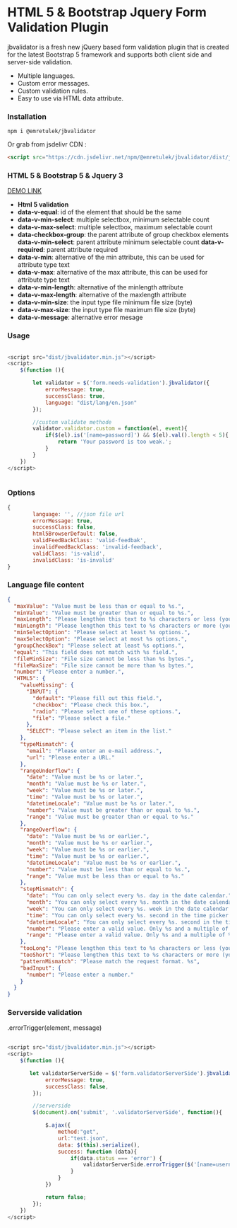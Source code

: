 # HTML 5 & Bootstrap Jquery Form Validation Plugin

jbvalidator is a fresh new jQuery based form validation plugin that is created for the latest Bootstrap 5 framework and supports both client side and server-side validation.

- Multiple languages.
- Custom error messages.
- Custom validation rules.
- Easy to use via HTML data attribute.

### Installation

```
npm i @emretulek/jbvalidator
```
Or grab from jsdelivr CDN :
```html
<script src="https://cdn.jsdelivr.net/npm/@emretulek/jbvalidator/dist/jbvalidator.min.js"></script>
```

### HTML 5 & Bootstrap 5 & Jquery 3

[DEMO LINK](https://emretulek.github.io/jbvalidator/)

* **Html 5 validation**
* **data-v-equal**: id of the element that should be the same
* **data-v-min-select**: multiple selectbox, minimum selectable count
* **data-v-max-select**: multiple selectbox, maximum selectable count
* **data-checkbox-group**: the parent attribute of group checkbox elements
**data-v-min-select**: parent attribute minimum selectable count
**data-v-required**: parent attribute required
* **data-v-min**: alternative of the min attribute, this can be used for attribute type text
* **data-v-max**: alternative of the max attribute, this can be used for attribute type text
* **data-v-min-length**: alternative of the minlength attribute
* **data-v-max-length**: alternative of the maxlength attribute
* **data-v-min-size**: the input type file minimum file size (byte)
* **data-v-max-size**: the input type file maximum file size (byte)
* **data-v-message**: alternative error mesage

### Usage

```javascript
        
<script src="dist/jbvalidator.min.js"></script>
<script>
    $(function (){

        let validator = $('form.needs-validation').jbvalidator({
            errorMessage: true,
            successClass: true,
            language: "dist/lang/en.json"
        });

        //custom validate methode
        validator.validator.custom = function(el, event){
            if($(el).is('[name=password]') && $(el).val().length < 5){
                return 'Your password is too weak.';
            }
        }
    })
</script>
        
```

### Options

```javascript
{
        language: '', //json file url
        errorMessage: true,
        successClass: false,
        html5BrowserDefault: false,
        validFeedBackClass: 'valid-feedbak',
        invalidFeedBackClass: 'invalid-feedback',
        validClass: 'is-valid',
        invalidClass: 'is-invalid'
}
```

### Language file content

```json
{
  "maxValue": "Value must be less than or equal to %s.",
  "minValue": "Value must be greater than or equal to %s.",
  "maxLength": "Please lengthen this text to %s characters or less (you are currently using %s characters).",
  "minLength": "Please lengthen this text to %s characters or more (you are currently using %s characters).",
  "minSelectOption": "Please select at least %s options.",
  "maxSelectOption": "Please select at most %s options.",
  "groupCheckBox": "Please select at least %s options.",
  "equal": "This field does not match with %s field.",
  "fileMinSize": "File size cannot be less than %s bytes.",
  "fileMaxSize": "File size cannot be more than %s bytes.",
  "number": "Please enter a number.",
  "HTML5": {
    "valueMissing": {
      "INPUT": {
        "default": "Please fill out this field.",
        "checkbox": "Please check this box.",
        "radio": "Please select one of these options.",
        "file": "Please select a file."
      },
      "SELECT": "Please select an item in the list."
    },
    "typeMismatch": {
      "email": "Please enter an e-mail address.",
      "url": "Please enter a URL."
    },
    "rangeUnderflow": {
      "date": "Value must be %s or later.",
      "month": "Value must be %s or later.",
      "week": "Value must be %s or later.",
      "time": "Value must be %s or later.",
      "datetimeLocale": "Value must be %s or later.",
      "number": "Value must be greater than or equal to %s.",
      "range": "Value must be greater than or equal to %s."
    },
    "rangeOverflow": {
      "date": "Value must be %s or earlier.",
      "month": "Value must be %s or earlier.",
      "week": "Value must be %s or earlier.",
      "time": "Value must be %s or earlier.",
      "datetimeLocale": "Value must be %s or earlier.",
      "number": "Value must be less than or equal to %s.",
      "range": "Value must be less than or equal to %s."
    },
    "stepMismatch": {
      "date": "You can only select every %s. day in the date calendar.",
      "month": "You can only select every %s. month in the date calendar.",
      "week": "You can only select every %s. week in the date calendar.",
      "time": "You can only select every %s. second in the time picker.",
      "datetimeLocale": "You can only select every %s. second in the time picker.",
      "number": "Please enter a valid value. Only %s and a multiple of %s.",
      "range": "Please enter a valid value. Only %s and a multiple of %s."
    },
    "tooLong": "Please lengthen this text to %s characters or less (you are currently using %s characters).",
    "tooShort": "Please lengthen this text to %s characters or more (you are currently using %s characters).",
    "patternMismatch": "Please match the request format. %s",
    "badInput": {
      "number": "Please enter a number."
    }
  }
}

```

### Serverside validation

.errorTrigger(element, message)
```javascript
        
<script src="dist/jbvalidator.min.js"></script>
<script>
    $(function (){

       let validatorServerSide = $('form.validatorServerSide').jbvalidator({
            errorMessage: true,
            successClass: false,
        });

        //serverside
        $(document).on('submit', '.validatorServerSide', function(){

            $.ajax({
                method:"get",
                url:"test.json",
                data: $(this).serialize(),
                success: function (data){
                    if(data.status === 'error') {
                        validatorServerSide.errorTrigger($('[name=username]'), data.message);
                    }
                }
            })

            return false;
        });
    })
</script>
        
```
